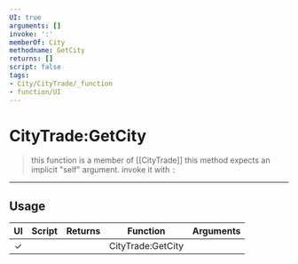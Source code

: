 ```yaml
---
UI: true
arguments: []
invoke: ':'
memberOf: City
methodname: GetCity
returns: []
script: false
tags:
- City/CityTrade/_function
- function/UI
---
```

# CityTrade:GetCity
> this function is a member of [[CityTrade]]
> this method expects an implicit "self" argument. invoke it with `:`
-----
## Usage
|  UI | Script | Returns | Function | Arguments |
|:---:|:------:|-------:|:--------:|:---------|
|✓| ||CityTrade:GetCity||
